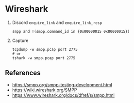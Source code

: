 # Wireshark

1. Discord `enquire_link` and `enquire_link_resp`

    ```plain
    smpp and !(smpp.command_id in {0x00000015 0x80000015})
    ```

2. Capture

    ```shell
    tcpdump -w smpp.pcap port 2775
    # or
    tshark -w smpp.pcap port 2775
    ```

## References

- <https://smpp.org/smpp-testing-development.html>
- <https://wiki.wireshark.org/SMPP>
- <https://www.wireshark.org/docs/dfref/s/smpp.html>
